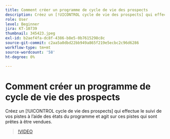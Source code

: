 ```yaml
---
title: Comment créer un programme de cycle de vie des prospects
description: Créez un [!UICONTROL cycle de vie des prospects] qui effectue le suivi de vos pistes à l’aide des états du programme et agit sur ces pistes qui sont prêtes à être vendues.
role: User
level: Beginner
jira: KT-10739
thumbnail: 345423.jpeg
exl-id: b2aef4fa-dc8f-4386-b8e5-0b7615298c8c
source-git-commit: c2aa5a0dbd22bb949a865f219e5ecbc2c96d6286
workflow-type: tm+mt
source-wordcount: '58'
ht-degree: 0%

---
```


# Comment créer un programme de cycle de vie des prospects

Créez un [!UICONTROL cycle de vie des prospects] qui effectue le suivi de vos pistes à l’aide des états du programme et agit sur ces pistes qui sont prêtes à être vendues.

>[!VIDEO](https://video.tv.adobe.com/v/345423/?quality=12&learn=on)
